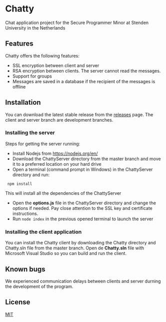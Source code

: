 # Chatty
Chat application project for the Secure Programmer Minor at Stenden University in the Netherlands

## Features
Chatty offers the following features:

* SSL encryption between client and server
* RSA encryption between clients. The server cannot read the messages.
* Support for groups
* Messages are saved in a database if the recipient of the messages is offline

## Installation
You can download the latest stable release from the [releases](https://github.com/Valentijn1995/Chatty/releases) page. The client and server branch are development branches.

### Installing the server
Steps for getting the server running:

* Install Nodejs from https://nodejs.org/en/
* Download the ChattyServer directory from the master branch and move it to a preferred location on your hard drive
* Open a terminal (command prompt in Windows) in the ChattyServer directory and run:
```
 npm install
```
This will install all the dependencies of the ChattyServer

* Open the **options.js** file in the ChattyServer directory and change the options if needed. Pay close attention to the SSL key and certificate instructions.
* Run  ``` node index ``` in the previous opened terminal to launch the server

### Installing the client application
You can install the Chatty client by downloading the Chatty directory and Chatty.sln file from the master branch. Open de **Chatty.sln** file with Microsoft Visual Studio so you can build and run the client.

## Known bugs
We experienced communication delays between clients and server durning the development of the program.

## License
[MIT](LICENSE)
